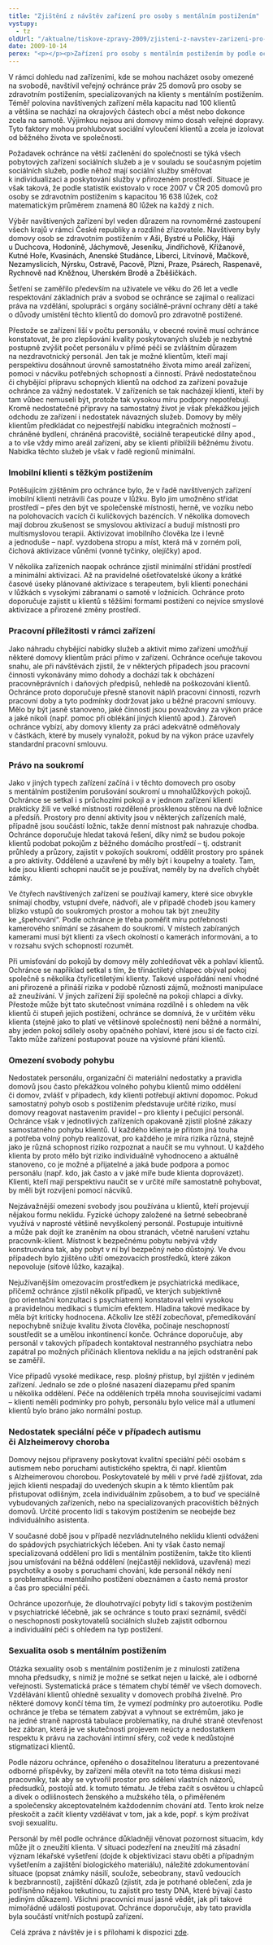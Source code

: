 ```yaml
---
title: "Zjištění z návštěv zařízení pro osoby s mentálním postižením"
vystupy:
  - tz
oldUrl: "/aktualne/tiskove-zpravy-2009/zjisteni-z-navstev-zarizeni-pro-osoby-s-mentalnim-postizenim"
date: 2009-10-14
perex: "<p></p><p>Zařízení pro osoby s mentálním postižením by podle ochránce neměly investovat do rozšiřování stávajících velkokapacitních areálů na odlehlých místech, ale zaměřit se spíše na budování malých detašovaných pracovišť umístěných v běžné zástavbě v obcích a městech. Jen tak mohou napodobit přirozené domácí prostředí, které mají nahrazovat, a zajistit klientům příležitost kontaktů s vnějším okolím.</p>"
---
```


<!-- imported from the old website -->

<p class="Normln" style="MARGIN-TOP: 6pt">V rámci dohledu nad zařízeními, kde se mohou nacházet osoby omezené na svobodě, navštívil veřejný ochránce práv 25 domovů pro osoby se zdravotním postižením, specializovaných na klienty s mentálním postižením. Téměř polovina navštívených zařízení měla kapacitu nad 100 klientů a většina se nachází na okrajových částech obcí a měst nebo dokonce zcela na samotě. Výjimkou nejsou ani domovy mimo dosah veřejné dopravy. Tyto faktory mohou prohlubovat sociální vyloučení klientů a zcela je izolovat od běžného života ve společnosti.</p><p class="Normln" style="MARGIN-TOP: 6pt">Požadavek ochránce na větší začlenění do společnosti se týká všech pobytových zařízení sociálních služeb a je v souladu se současným pojetím sociálních služeb, podle něhož mají sociální služby směřovat k individualizaci a poskytování služby v přirozeném prostředí. Situace je však taková, že podle statistik existovalo v roce 2007 v ČR<span style="FONT-SIZE: 10pt"> </span>205 domovů pro osoby se zdravotním postižením s kapacitou 16 638 lůžek, což matematickým průměrem znamená 80 lůžek na každý z nich.</p><p class="Normln" style="MARGIN-TOP: 6pt">Výběr navštívených zařízení byl veden důrazem na rovnoměrné zastoupení všech krajů v rámci České republiky a rozdílné zřizovatele. Navštíveny byly domovy osob se zdravotním postižením v<span style="COLOR: #000000"> Aš</span><span style="COLOR: #000000">i</span><span style="COLOR: #000000">, Bystré u Poličky, Háj</span><span style="COLOR: #000000">i</span><span style="COLOR: #000000"> u </span><span style="COLOR: #000000">Duchcova</span><span style="COLOR: #000000">, Hodonín</span><span style="COLOR: #000000">ě</span><span style="COLOR: #000000">, Jáchymov</span><span style="COLOR: #000000">ě</span><span style="COLOR: #000000">, Jeseník</span><span style="COLOR: #000000">u</span><span style="COLOR: #000000">, Jindřichov</span><span style="COLOR: #000000">ě</span><span style="COLOR: #000000">, </span><span style="COLOR: #000000">Křižanov</span><span style="COLOR: #000000">ě</span><span style="COLOR: #000000">, Kutn</span><span style="COLOR: #000000">é</span><span style="COLOR: #000000"> Ho</span><span style="COLOR: #000000">ře</span><span style="COLOR: #000000">, </span><span style="COLOR: #000000">Kvasin</span><span style="COLOR: #000000">ách</span><span style="COLOR: #000000">, Anensk</span><span style="COLOR: #000000">é</span><span style="COLOR: #000000"> Studán</span><span style="COLOR: #000000">ce</span><span style="COLOR: #000000">, Liberc</span><span style="COLOR: #000000">i</span><span style="COLOR: #000000">, Litvínov</span><span style="COLOR: #000000">ě</span><span style="COLOR: #000000">, </span><span style="COLOR: #000000">Mačkov</span><span style="COLOR: #000000">ě</span><span style="COLOR: #000000">, Nezamyslic</span><span style="COLOR: #000000">ích</span><span style="COLOR: #000000">, Nýrsk</span><span style="COLOR: #000000">u</span><span style="COLOR: #000000">, Ostrav</span><span style="COLOR: #000000">ě</span><span style="COLOR: #000000">, </span><span style="COLOR: #000000">Pacov</span><span style="COLOR: #000000">ě</span><span style="COLOR: #000000">, Plz</span><span style="COLOR: #000000">ni</span><span style="COLOR: #000000">, Pra</span><span style="COLOR: #000000">ze</span><span style="COLOR: #000000">, </span><span style="COLOR: #000000">Psár</span><span style="COLOR: #000000">ech</span><span style="COLOR: #000000">, </span><span style="COLOR: #000000">Raspenav</span><span style="COLOR: #000000">ě</span><span style="COLOR: #000000">, Rychnov</span><span style="COLOR: #000000">ě</span><span style="COLOR: #000000"> nad Kněžnou, Uhersk</span><span style="COLOR: #000000">ém</span><span style="COLOR: #000000"> Brod</span><span style="COLOR: #000000">ě</span><span style="COLOR: #000000"> a </span><span style="COLOR: #000000">Zběšičk</span><span style="COLOR: #000000">ách</span><span style="COLOR: #000000">. </span></p><p class="Normln" style="MARGIN-TOP: 6pt">Šetření se zaměřilo především na uživatele ve věku do 26 let a vedle respektování základních práv a svobod se ochránce se zajímal o realizaci práva na vzdělání, spolupráci s orgány sociálně-právní ochrany dětí a také o důvody umístění těchto klientů do domovů pro zdravotně postižené.</p><p class="Normln" style="MARGIN-TOP: 6pt">Přestože se zařízení liší v počtu personálu, v obecné rovině musí ochránce konstatovat, že pro zlepšování kvality poskytovaných služeb je nezbytné postupně zvýšit počet personálu v přímé péči se zvláštním důrazem na nezdravotnický personál. Jen tak je možné klientům, kteří mají perspektivu dosáhnout úrovně samostatného života mimo areál zařízení, pomoci v nácviku potřebných schopností a činností. Právě nedostatečnou či chybějící přípravu schopných klientů na odchod za zařízení považuje ochránce za vážný nedostatek. V zařízeních se tak nacházejí klienti, kteří by tam vůbec nemuseli být, protože tak vysokou míru podpory nepotřebují. Kromě nedostatečné přípravy na samostatný život je však překážkou jejich odchodu ze zařízení i nedostatek návazných služeb. Domovy by měly klientům předkládat co nejpestřejší nabídku integračních možností – chráněné bydlení, chráněná pracoviště, sociálně terapeutické dílny apod., a to vše vždy mimo areál zařízení, aby se klienti přiblížili běžnému životu. Nabídka těchto služeb je však v řadě regionů minimální.</p><h3 style="TEXT-DECORATION: none" class="Nadpis2">Imobilní klienti s těžkým postižením</h3><p class="Normln" style="MARGIN-TOP: 6pt">Potěšujícím zjištěním pro ochránce bylo, že v řadě navštívených zařízení imobilní klienti netrávili čas pouze v lůžku. Bylo jim umožněno střídat prostředí – přes den být ve společenské místnosti, herně, ve vozíku nebo na polohovacích vacích či kuličkových bazéncích. V několika domovech mají dobrou zkušenost se smyslovou aktivizací a budují místnosti pro multismyslovou terapii. Aktivizovat imobilního člověka lze i levně a jednoduše – např. vyzdobena stropu a míst, která má v zorném poli, čichová aktivizace vůněmi (vonné tyčinky, olejíčky) apod.</p><p class="Normln" style="MARGIN-TOP: 6pt">V několika zařízeních naopak ochránce zjistil minimální střídání prostředí a minimální aktivizaci. Až na pravidelné ošetřovatelské úkony a krátké časové úseky plánované aktivizace s terapeutem, byli klienti ponecháni v lůžkách s vysokými zábranami o samotě v ložnicích. Ochránce proto doporučuje zajistit u klientů s těžšími formami postižení co nejvíce smyslové aktivizace a přirozené změny prostředí.</p><h3 style="TEXT-DECORATION: none" class="Nadpis2">Pracovní příležitosti v rámci zařízení</h3><p class="Normln" style="MARGIN-TOP: 6pt">Jako náhradu chybějící nabídky služeb a aktivit mimo zařízení umožňují některé domovy klientům práci přímo v zařízení. Ochránce oceňuje takovou snahu, ale při návštěvách zjistil, že v některých případech jsou pracovní činnosti vykonávány mimo dohody a dochází tak k obcházení pracovněprávních i daňových předpisů, nehledě na poškozování klientů. Ochránce proto doporučuje přesně stanovit náplň pracovní činnosti, rozvrh pracovní doby a tyto podmínky dodržovat jako u běžné pracovní smlouvy. Mělo by být jasně stanoveno, jaké činnosti jsou považovány za výkon práce a jaké nikoli (např. pomoc při oblékání jiných klientů apod.). Zároveň ochránce vybízí, aby domovy klienty za práci adekvátně odměňovaly v částkách, které by musely vynaložit, pokud by na výkon práce uzavřely standardní pracovní smlouvu.</p><h3 style="TEXT-DECORATION: none" class="Nadpis2">Právo na soukromí</h3><p class="Normln" style="MARGIN-TOP: 6pt">Jako v jiných typech zařízení začíná i v těchto domovech pro osoby s mentálním postižením porušování soukromí u mnohalůžkových pokojů. Ochránce se setkal i s průchozími pokoji a v jednom zařízení klienti prakticky žili ve velké místnosti rozdělené prosklenou stěnou na dvě ložnice a předsíň. Prostory pro denní aktivity jsou v některých zařízeních malé, případně jsou součástí ložnic, takže denní místnost pak nahrazuje chodba. Ochránce doporučuje hledat taková řešení, díky nimž se budou pokoje klientů podobat pokojům z běžného domácího prostředí – tj. odstranit průhledy a průzory, zajistit v pokojích soukromí, oddělit prostory pro spánek a pro aktivity. Oddělené a uzavřené by měly být i koupelny a toalety. Tam, kde jsou klienti schopni naučit se je používat, neměly by na dveřích chybět zámky.</p><p class="Normln" style="MARGIN-TOP: 6pt">Ve čtyřech navštívených zařízení se používají kamery, které sice obvykle snímají chodby, vstupní dveře, nádvoří, ale v případě chodeb jsou kamery blízko vstupů do soukromých prostor a mohou tak být zneužity ke „špehování“. Podle ochránce je třeba poměřit míru potřebnosti kamerového snímání se zásahem do soukromí. V místech zabíraných kamerami musí být klienti za všech okolností o kamerách informováni, a to v rozsahu svých schopností rozumět.</p><p class="Normln" style="MARGIN-TOP: 6pt">Při umisťování do pokojů by domovy měly zohledňovat věk a pohlaví klientů. Ochránce se například setkal s tím, že třináctiletý chlapec obýval pokoj společně s několika čtyřicetiletými klienty. Takové uspořádání není vhodné ani přirozené a přináší rizika v podobě různosti zájmů, možnosti manipulace až zneužívání. V jiných zařízení žijí společně na pokoji chlapci a dívky. Přestože může být tato skutečnost vnímána rozdílně i s ohledem na věk klientů či stupeň jejich postižení, ochránce se domnívá, že v určitém věku klienta (stejně jako to platí ve většinové společnosti) není běžné a normální, aby jeden pokoj sdílely osoby opačného pohlaví, které jsou si de facto cizí. Takto může zařízení postupovat pouze na výslovné přání klientů.</p><h3 style="TEXT-DECORATION: none" class="Nadpis2">Omezení svobody pohybu</h3><p class="Normln" style="MARGIN-TOP: 6pt">Nedostatek personálu, organizační či materiální nedostatky a pravidla domovů jsou často překážkou volného pohybu klientů mimo oddělení či domov, zvlášť v případech, kdy klienti potřebují aktivní dopomoc. Pokud samostatný pohyb osob s postižením představuje určité riziko, musí domovy reagovat nastavením pravidel – pro klienty i pečující personál. Ochránce však v jednotlivých zařízeních opakovaně zjistil plošné zákazy samostatného pohybu klientů. U každého klienta je přitom jiná touha a potřeba volný pohyb realizovat, pro každého je míra rizika různá, stejně jako je různá schopnost riziko rozpoznat a naučit se mu vyhnout. U každého klienta by proto mělo být riziko individuálně vyhodnoceno a aktuálně stanoveno, co je možné a přijatelné a jaká bude podpora a pomoc personálu (např. kdo, jak často a v jaké míře bude klienta doprovázet). Klienti, kteří mají perspektivu naučit se v určité míře samostatně pohybovat, by měli být rozvíjeni pomocí nácviků.</p><p class="Normln" style="MARGIN-TOP: 6pt">Nejzávažnější omezení svobody jsou používána u klientů, kteří projevují nějakou formu neklidu. Fyzické úchopy založené na šetrné sebeobraně využívá v naprosté většině nevyškolený personál. Postupuje intuitivně a může pak dojít ke zraněním na obou stranách, včetně narušení vztahu pracovník-klient. Místnost k bezpečnému pobytu nebývá vždy konstruována tak, aby pobyt v ní byl bezpečný nebo důstojný. Ve dvou případech bylo zjištěno užití omezovacích prostředků, které zákon nepovoluje (síťové lůžko, kazajka).</p><p class="Normln" style="MARGIN-TOP: 6pt">Nejužívanějším omezovacím prostředkem je psychiatrická medikace, přičemž ochránce zjistil několik případů, ve kterých subjektivně (po orientační konzultaci s psychiatrem) konstatoval velmi vysokou a pravidelnou medikaci s tlumicím efektem. Hladina takové medikace by měla být kriticky hodnocena. Ačkoliv lze stěží zobecňovat, přemedikování nepochybně snižuje kvalitu života člověka, počínaje neschopností soustředit se a umělou inkontinencí konče. Ochránce doporučuje, aby personál v takových případech kontaktoval nestranného psychiatra nebo zapátral po možných příčinách klientova neklidu a na jejich odstranění pak se zaměřil.</p><p class="Normln" style="MARGIN-TOP: 6pt">Více případů vysoké medikace, resp. plošný přístup, byl zjištěn v jediném zařízení. Jednalo se zde o plošné nasazení diazepamu před spaním u několika oddělení. Péče na odděleních trpěla mnoha souvisejícími vadami – klienti neměli podmínky pro pohyb, personálu bylo velice mál a utlumení klientů bylo bráno jako normální postup.</p><h3 style="TEXT-DECORATION: none" class="Nadpis2">Nedostatek speciální péče v případech autismu či Alzheimerovy choroba</h3><p class="Normln" style="MARGIN-TOP: 6pt">Domovy nejsou připraveny poskytovat kvalitní speciální péči osobám s  autismem nebo poruchami autistického spektra, či např. klientům s Alzheimerovou chorobou. Poskytovatelé by měli v prvé řadě zjišťovat, zda jejich klienti nespadají do uvedených skupin a k těmto klientům pak přistupovat odlišným, zcela individuálním způsobem, a to buď ve speciálně vybudovaných zařízeních, nebo na specializovaných pracovištích běžných domovů. Určité procento lidí s takovým postižením se neobejde bez individuálního asistenta.</p><p class="Normln" style="MARGIN-TOP: 6pt">V současné době jsou v případě nezvládnutelného neklidu klienti odváženi do spádových psychiatrických léčeben. Ani ty však často nemají specializovaná oddělení pro lidi s mentálním postižením, takže tito klienti jsou umísťováni na běžná oddělení (nejčastěji neklidová, uzavřená) mezi psychotiky a osoby s poruchami chování, kde personál někdy není s problematikou mentálního postižení obeznámen a často nemá prostor a čas pro speciální péči.</p><p class="Normln" style="MARGIN-TOP: 6pt">Ochránce upozorňuje, že dlouhotrvající pobyty lidí s takovým postižením v psychiatrické léčebně, jak se ochránce s touto praxí seznámil, svědčí o neschopnosti poskytovatelů sociálních služeb zajistit odbornou a individuální péči s ohledem na typ postižení.</p><h3 style="TEXT-DECORATION: none" class="Nadpis2">Sexualita osob s mentálním postižením</h3><p class="Normln" style="MARGIN-TOP: 6pt">Otázka sexuality osob s mentálním postižením je z minulosti zatížena mnoha předsudky, s nimiž je možné se setkat nejen u laické, ale i odborné veřejnosti. Systematická práce s tématem chybí téměř ve všech domovech. Vzdělávání klientů ohledně sexuality v domovech probíhá živelně. Pro některé domovy končí téma tím, že vymezí podmínky pro autoerotiku. Podle ochránce je třeba se tématem zabývat a vyhnout se extrémům, jako je na jedné straně naprostá tabulace problematiky, na druhé straně otevřenost bez zábran, která je ve skutečnosti projevem neúcty a nedostatkem respektu k právu na zachování intimní sféry, což vede k nedůstojné stigmatizaci klientů.</p><p class="Normln" style="MARGIN-TOP: 6pt">Podle názoru ochránce, opřeného o dosažitelnou literaturu a prezentované odborné příspěvky, by zařízení měla otevřít na toto téma diskusi mezi pracovníky, tak aby se vytvořil prostor pro sdělení vlastních názorů, předsudků, postojů atd. k tomuto tématu. Je třeba začít s osvětou u chlapců a dívek o odlišnostech ženského a mužského těla, o přiměřeném a společensky akceptovatelném každodenním chování atd. Tento krok nelze přeskočit a začít klienty vzdělávat v tom, jak a kde, popř. s kým prožívat svoji sexualitu.</p><p class="Normln" style="MARGIN-TOP: 6pt">Personál by měl podle ochránce důkladněji věnovat pozornost situacím, kdy může jít o zneužití klienta. V situaci podezření na zneužití má zásadní význam lékařské vyšetření (dojde k objektivizaci stavu oběti a případným vyšetřením a zajištění biologického materiálu), náležité zdokumentování situace (popsat známky násilí, soulože, sebeobrany, stavů vedoucích k bezbrannosti), zajištění důkazů (zjistit, zda je potrhané oblečení, zda je potřísněno nějakou tekutinou, tu zajistit pro testy DNA, které bývají často jediným důkazem). Všichni pracovníci musí jasně vědět, jak při takové mimořádné události postupovat. Ochránce doporučuje, aby tato pravidla byla součástí vnitřních postupů zařízení.</p><p class="Normln" style="MARGIN-TOP: 6pt"> Celá zpráva z návštěv je i s přílohami k dispozici <a href="https://www.ochrance.cz/ochrana-osob-omezenych-na-svobode/zarizeni-socialnich-sluzeb/zprava-z-navstev-mentalne-postizeni-cerven-2009/" target="_blank">zde</a>.</p><p class="Normln"> </p>
